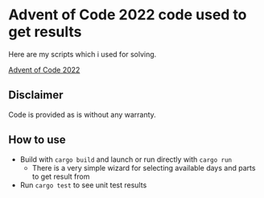 
# Advent of Code 2022 code used to get results

Here are my scripts which i used for solving.

[Advent of Code 2022](https://adventofcode.com/2022)

## Disclaimer

Code is provided as is without any warranty.

## How to use

- Build with `cargo build` and launch or run directly with `cargo run`
  - There is a very simple wizard for selecting available days and parts to get result from
- Run `cargo test` to see unit test results

